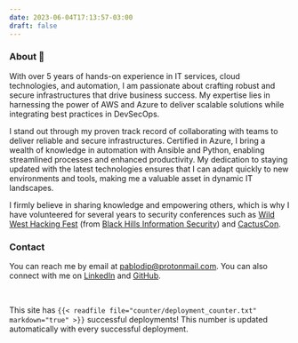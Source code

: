 ```yaml
---
date: 2023-06-04T17:13:57-03:00
draft: false
---
```


### About :wave:


With over 5 years of hands-on experience in IT services, cloud technologies, and automation, I am passionate about crafting robust and secure infrastructures that drive business success. My expertise lies in harnessing the power of AWS and Azure to deliver scalable solutions while integrating best practices in DevSecOps.

I stand out through my proven track record of collaborating with teams to deliver reliable and secure infrastructures. Certified in Azure, I bring a wealth of knowledge in automation with Ansible and Python, enabling streamlined processes and enhanced productivity. My dedication to staying updated with the latest technologies ensures that I can adapt quickly to new environments and tools, making me a valuable asset in dynamic IT landscapes.

I firmly believe in sharing knowledge and empowering others, which is why I have volunteered for several years to security conferences such as [Wild West Hacking Fest](https://wildwesthackinfest.com/) (from [Black Hills Information Security](https://www.blackhillsinfosec.com/)) and [CactusCon](https://www.cactuscon.com/).

### Contact

You can reach me by email at [pablodip@protonmail.com](mailto:pablodip@protonmail.com).
You can also connect with me on [LinkedIn](https://www.linkedin.com/in/pablo-dip) and [GitHub](https://github.com/pdnt).

&nbsp;

This site has `{{< readfile file="counter/deployment_counter.txt" markdown="true" >}}` successful deployments!
This number is updated automatically with every successful deployment.

